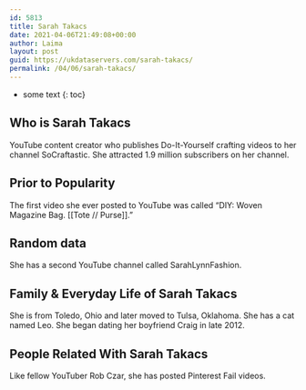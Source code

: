 ```yaml
---
id: 5813
title: Sarah Takacs
date: 2021-04-06T21:49:08+00:00
author: Laima
layout: post
guid: https://ukdataservers.com/sarah-takacs/
permalink: /04/06/sarah-takacs/
---
```


* some text
{: toc}


## Who is Sarah Takacs
                  
                  
                  
YouTube content creator who publishes Do-It-Yourself crafting videos to her channel SoCraftastic. She attracted 1.9 million subscribers on her channel.
                  
              
            
              
            
                
                
                
## Prior to Popularity
                  
                  
                  
The first video she ever posted to YouTube was called &#8220;DIY: Woven Magazine Bag. [[Tote // Purse]].&#8221;
                  
              
            
              
            
                
                
                
## Random data
                  
                  
                  
She has a second YouTube channel called SarahLynnFashion.
                  
              
            
              
            
                
                
                
## Family & Everyday Life of Sarah Takacs
                  
                  
                  
She is from Toledo, Ohio and later moved to Tulsa, Oklahoma. She has a cat named Leo. She began dating her boyfriend Craig in late 2012.
                  
              
            
              
            
                
                
                
## People Related With Sarah Takacs
                  
                  
                  
Like fellow YouTuber Rob Czar, she has posted Pinterest Fail videos.
                  
              
            
              
            
                
              
            
              
              
            
            
              
            
          
          
          